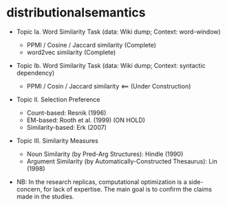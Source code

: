 # distributionalsemantics

* Topic Ia. Word Similarity Task (data: Wiki dump; Context: word-window)
  * PPMI / Cosine / Jaccard similarity (Complete)
  * word2vec similarity (Complete)
* Topic Ib. Word Similarity Task (data: Wiki dump; Context: syntactic dependency)
  * PPMI / Cosin / Jaccard similarity <== (Under Construction)
* Topic II. Selection Preference
  * Count-based: Resnik (1996)
  * EM-based: Rooth et al. (1999) (ON HOLD)
  * Similarity-based: Erk (2007)
* Topic III. Similarity Measures
  * Noun Similarity (by Pred-Arg Structures): Hindle (1990)
  * Argument Similarity (by Automatically-Constructed Thesaurus): Lin (1998)


* NB: In the research replicas, computational optimization is a side-concern, for lack of expertise. The main goal is to confirm the claims made in the studies.
